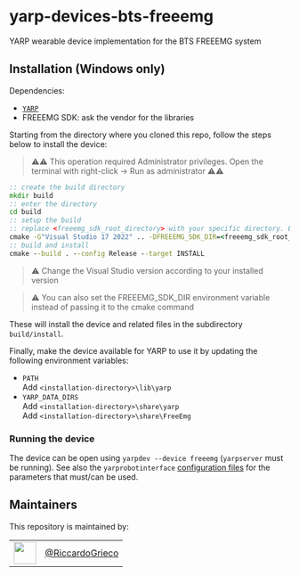 # yarp-devices-bts-freeemg
YARP wearable device implementation for the BTS FREEEMG system

## Installation (Windows only)

Dependencies:
- [`YARP`](https://github.com/robotology/yarp)
- FREEEMG SDK: ask the vendor for the libraries

Starting from the directory where you cloned this repo, follow the steps below to install the device:

>:warning::warning: This operation required Administrator privileges. Open the terminal with right-click -> Run as administrator :warning::warning:

```bat
:: create the build directory
mkdir build
:: enter the directory
cd build
:: setup the build
:: replace <freeemg_sdk_root_directory> with your specific directory. Beware the spaces in the path! Enclose it in ""
cmake -G"Visual Studio 17 2022" .. -DFREEEMG_SDK_DIR=<freeemg_sdk_root_directory> -DCMAKE_INSTALL_PREFIX="./install"
:: build and install
cmake --build . --config Release --target INSTALL
```
>:warning: Change the Visual Studio version according to your installed version

>:warning: You can also set the FREEEMG_SDK_DIR environment variable instead of passing it to the cmake command

These will install the device and related files in the subdirectory `build/install`.

Finally, make the device available for YARP to use it by updating the following environment variables:

- `PATH`  
  Add `<installation-directory>\lib\yarp`
- `YARP_DATA_DIRS`  
  Add `<installation-directory>\share\yarp`  
  Add `<installation-directory>\share\FreeEmg`

### Running the device

The device can be open using `yarpdev --device freeemg` (`yarpserver` must be running). See also the `yarprobotinterface` [configuration files](devices/FreeEmgWearableDevice/conf/README.md) for the parameters that must/can be used.

Maintainers
--------------
This repository is maintained by:

| | |
|:---:|:---:|
| [<img src="https://github.com/RiccardoGrieco.png" width="40">](https://github.com/RiccardoGrieco) | [@RiccardoGrieco](https://github.com/RiccardoGrieco) |
